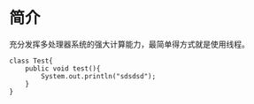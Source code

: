 # 简介
充分发挥多处理器系统的强大计算能力，最简单得方式就是使用线程。
```
class Test{
    public void test(){
        System.out.println("sdsdsd");
    }
}
```